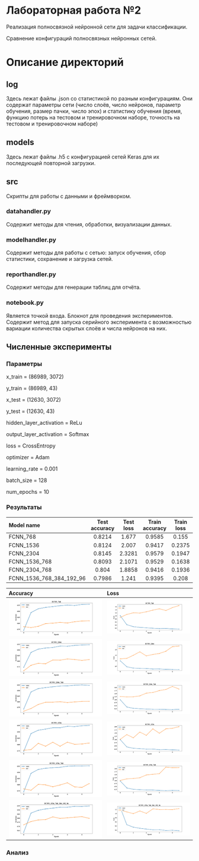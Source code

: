 # Лабораторная работа №2
Реализация полносвязной нейронной сети для задачи классификации.

Сравнение конфигураций полносвязных нейронных сетей.

# Описание директорий

## log
Здесь лежат файлы .json со статистикой по разным конфигурациям.
Они содержат параметры сети (число слоёв, число нейронов, параметр обучения, размер пачки, число эпох) и статистику 
обучения (время, функцию потерь на тестовом и тренировочном наборе, точность на тестовом и тренировочном наборе)

## models
Здесь лежат файлы .h5 с конфигурацией сетей Keras для их последующей повторной загрузки.

## src
Скрипты для работы с данными и фреймворком.
### datahandler.py
Содержит методы для чтения, обработки, визуализации данных.
### modelhandler.py
Содержит методы для работы с сетью: запуск обучения, сбор статистики, сохранение и загрузка сетей.
### reporthandler.py
Содержит методы для генерации таблиц для отчёта.
### notebook.py
Является точкой входа. Блокнот для проведения экспериментов. Содержит метод для запуска серийного эксперимента с 
возможностью вариации количества скрытых слоёв и числа нейронов на них.

## Численные эксперименты
### Параметры

x_train = (86989, 3072)

y_train = (86989, 43)

x_test = (12630, 3072) 

y_test = (12630, 43)

hidden_layer_activation = ReLu

output_layer_activation = Softmax

loss = CrossEntropy 

optimizer = Adam

learning_rate = 0.001

batch_size = 128

num_epochs = 10

### Результаты
[comment]: # (result_table_start)

|        Model name        | Test accuracy | Test loss | Train accuracy | Train loss | Time_train (s) |
| :----------------------- | :-----------: | :-------: | :------------: | :--------: | :------------: |
| FCNN_768                 |    0.8214     |   1.677   |     0.9585     |   0.155    |    427.9855    |
| FCNN_1536                |    0.8124     |   2.007   |     0.9417     |   0.2375   |    874.5662    |
| FCNN_2304                |    0.8145     |  2.3281   |     0.9579     |   0.1947   |   1296.7679    |
| FCNN_1536_768            |    0.8093     |  2.1071   |     0.9529     |   0.1638   |    1058.444    |
| FCNN_2304_768            |     0.804     |  1.8858   |     0.9416     |   0.1936   |   1594.2973    |
| FCNN_1536_768_384_192_96 |    0.7986     |   1.241   |     0.9395     |   0.208    |   1114.9127    |

[comment]: # (result_table_end)

[comment]: # (graph_table_start)

|                    Accuracy                    |                    Loss                    |
| :--------------------------------------------- | :----------------------------------------- |
| ![](img/FCNN_768_accuracy.png)                 | ![](img/FCNN_768_loss.png)                 |
| ![](img/FCNN_2304_accuracy.png)                | ![](img/FCNN_2304_loss.png)                |
| ![](img/FCNN_2304_768_accuracy.png)            | ![](img/FCNN_2304_768_loss.png)            |
| ![](img/FCNN_1536_accuracy.png)                | ![](img/FCNN_1536_loss.png)                |
| ![](img/FCNN_1536_768_accuracy.png)            | ![](img/FCNN_1536_768_loss.png)            |
| ![](img/FCNN_1536_768_384_192_96_accuracy.png) | ![](img/FCNN_1536_768_384_192_96_loss.png) |

[comment]: # (graph_table_end)

### Анализ

